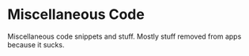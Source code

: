 # Miscellaneous Code

Miscellaneous code snippets and stuff. Mostly stuff removed from apps because it sucks.
